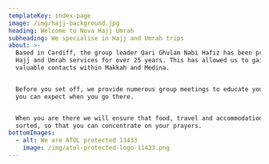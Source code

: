 ```yaml
---
templateKey: index-page
image: /img/hajj-background.jpg
heading: Welcome to Nova Hajj Umrah
subheading: We specialise in Hajj and Umrah trips
about: >-
  Based in Cardiff, the group leader Qari Ghulam Nabi Hafiz has been providing
  Hajj and Umrah services for over 25 years. This has allowed us to gain
  valuable contacts within Makkah and Medina.


  Before you set off, we provide numerous group meetings to educate you on what
  you can expect when you go there.


  When you are there we will ensure that food, travel and accommodation is all
  sorted, so that you can concentrate on your prayers.
bottomImages:
  - alt: We are ATOL protected 11433
    image: /img/atol-protected-logo-11433.png
---
```



